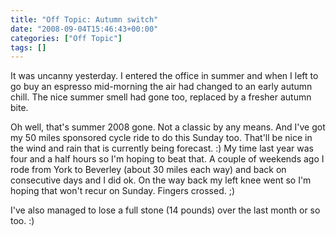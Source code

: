 ```yaml
---
title: "Off Topic: Autumn switch"
date: "2008-09-04T15:46:43+00:00"
categories: ["Off Topic"]
tags: []
---
```


It was uncanny yesterday. I entered the office in summer and when I left to go buy an espresso mid-morning the air had changed to an early autumn chill. The nice summer smell had gone too, replaced by a fresher autumn bite.

Oh well, that's summer 2008 gone. Not a classic by any means. And I've got my 50 miles sponsored cycle ride to do this Sunday too. That'll be nice in the wind and rain that is currently being forecast. :) My time last year was four and a half hours so I'm hoping to beat that. A couple of weekends ago I rode from York to Beverley (about 30 miles each way) and back on consecutive days and I did ok. On the way back my left knee went so I'm hoping that won't recur on Sunday. Fingers crossed. ;)

I've also managed to lose a full stone (14 pounds) over the last month or so too. :)
